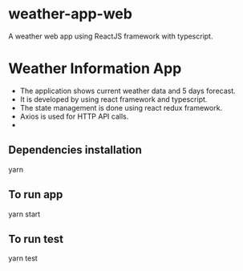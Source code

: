 # weather-app-web
A weather web app using ReactJS framework with typescript.

# Weather Information App

- The application shows current weather data and 5 days forecast.
- It is developed by using react framework and typescript.
- The state management is done using react redux framework.
- Axios is used for HTTP API calls.
- 

## Dependencies installation

yarn

## To run app

yarn start

## To run test
yarn test